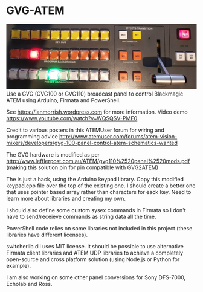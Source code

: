 # GVG-ATEM

![alt text](gvg100banner.jpg "GVG100 ATEM")
Use a GVG (GVG100 or GVG110) broadcast panel to control Blackmagic ATEM using Arduino, Firmata and PowerShell.

See <https://ianmorrish.wordpress.com> for more information.
Video demo <https://www.youtube.com/watch?v=WQSQSV-PMF0>

Credit to various posters in this ATEMUser forum for wiring and programming advice
<http://www.atemuser.com/forums/atem-vision-mixers/developers/gvg-100-panel-control-atem-schematics-wanted>

The GVG hardware is modified as per <http://www.lefflerpost.com.au/ATEM/gvg110%2520panel%2520mods.pdf>
(making this solution pin for pin compatible with GVG2ATEM)

The is just a hack, using the Arduino keypad library. Copy this modified keypad.cpp file over the top of the existing one.
I should create a better one that uses pointer based array rather than characters for eack key. Need to learn more about libraries and creating my own.

I should also define some custom sysex commands in Firmata so I don't have to send/receieve commands as string data all the time.

PowerShell code relies on some libraries not included in this project (these libraries have different licenses).

switcherlib.dll uses MIT license.
It should be possible to use alternative Firmata client libraries and ATEM UDP libraries to achieve a completely open-source and cross platform solution (using Node.js or Python for example).

I am also working on some other panel conversions for Sony DFS-7000, Echolab and Ross.
